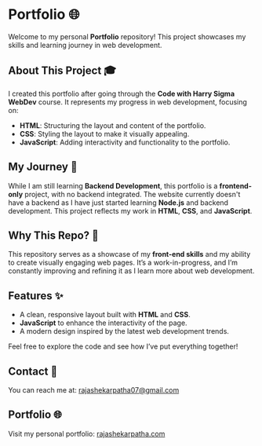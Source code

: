 # Portfolio 🌐

Welcome to my personal **Portfolio** repository! This project showcases my skills and learning journey in web development.

## About This Project 🎓

I created this portfolio after going through the **Code with Harry Sigma WebDev** course. It represents my progress in web development, focusing on:
- **HTML**: Structuring the layout and content of the portfolio.
- **CSS**: Styling the layout to make it visually appealing.
- **JavaScript**: Adding interactivity and functionality to the portfolio.

## My Journey 🚀

While I am still learning **Backend Development**, this portfolio is a **frontend-only** project, with no backend integrated. The website currently doesn't have a backend as I have just started learning **Node.js** and backend development. This project reflects my work in **HTML**, **CSS**, and **JavaScript**.

## Why This Repo? 🤔

This repository serves as a showcase of my **front-end skills** and my ability to create visually engaging web pages. It’s a work-in-progress, and I’m constantly improving and refining it as I learn more about web development.

## Features ✨

- A clean, responsive layout built with **HTML** and **CSS**.
- **JavaScript** to enhance the interactivity of the page.
- A modern design inspired by the latest web development trends.

Feel free to explore the code and see how I’ve put everything together!

## Contact 📧

You can reach me at: [rajashekarpatha07@gmail.com](mailto:rajashekarpatha07@gmail.com)

## Portfolio 🌐

Visit my personal portfolio: [rajashekarpatha.com](https://rajashekarpathaprotfolio.on.drv.tw/www.rajashekarpatha.com/)
